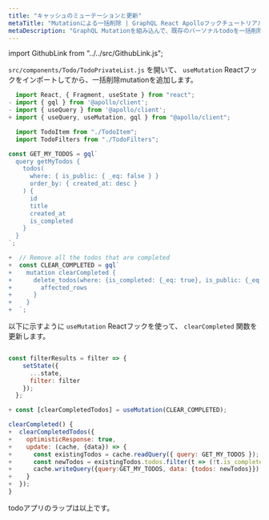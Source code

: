 ```yaml
---
title: "キャッシュのミューテーションと更新"
metaTitle: "Mutationによる一括削除 | GraphQL React ApolloフックチュートリアルMutation"
metaDescription: "GraphQL Mutationを組み込んで、既存のパーソナルtodoを一括削除します。mutationした後にreadQueryとwriteQueryを使って、ローカルキャッシュを更新します。"
---
```


import GithubLink from "../../src/GithubLink.js";

`src/components/Todo/TodoPrivateList.js` を開いて、 `useMutation` Reactフックをインポートしてから、一括削除mutationを追加します。

<GithubLink link="https://github.com/hasura/learn-graphql/blob/master/tutorials/frontend/react-apollo-hooks/app-final/src/components/Todo/TodoPrivateList.js" text="src/components/Todo/TodoPrivateList.js" />

```javascript
  import React, { Fragment, useState } from "react";
- import { gql } from '@apollo/client';
- import { useQuery } from '@apollo/client';
+ import { useQuery, useMutation, gql } from "@apollo/client";

  import TodoItem from "./TodoItem";
  import TodoFilters from "./TodoFilters";

const GET_MY_TODOS = gql`
  query getMyTodos {
    todos(
      where: { is_public: { _eq: false } }
      order_by: { created_at: desc }
    ) {
      id
      title
      created_at
      is_completed
    }
  }
`;

+  // Remove all the todos that are completed
+  const CLEAR_COMPLETED = gql`
+    mutation clearCompleted {
+      delete_todos(where: {is_completed: {_eq: true}, is_public: {_eq: false}}) {
+        affected_rows
+      }
+    }
+  `;
```

以下に示すように `useMutation` Reactフックを使って、 `clearCompleted` 関数を更新します。

```javascript

const filterResults = filter => {
    setState({
      ...state,
      filter: filter
    });
  };

+ const [clearCompletedTodos] = useMutation(CLEAR_COMPLETED);

clearCompleted() {
+  clearCompletedTodos({
+    optimisticResponse: true,
+    update: (cache, {data}) => {
+      const existingTodos = cache.readQuery({ query: GET_MY_TODOS });
+      const newTodos = existingTodos.todos.filter(t => (!t.is_completed));
+      cache.writeQuery({query:GET_MY_TODOS, data: {todos: newTodos}});
+    }
+  });
}
```

todoアプリのラップは以上です。
